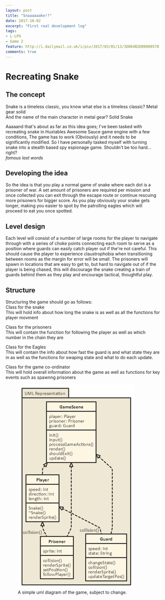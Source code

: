 ```yaml
---
layout: post
title: "Snaaaaaake!?"
date: 2017-10-02
excerpt: "First real development log"
tags:
- L-LPG
- Game 2
feature: http://i.dailymail.co.uk/i/pix/2017/03/01/13/3DD64B2D00000578-4270932-Nokia_has_announced_a_new_version_of_the_cult_game_Snake_for_Fac-a-22_1488374824594.jpg
comments: true
---
```


# Recreating Snake
## The concept
Snake is a timeless classic, you know what else is a timeless classic? Metal gear solid
<br>And the name of the main character in metal gear? Solid Snake

Aaaaand that's about as far as this idea goes; I've been tasked with recreating snake in Huxtables Awesome Sauce game engine
with a few conditions, The game has to work (Obviously) and it needs to be significantly modified. So I have personally tasked myself with turning snake into a stealth based spy espionage game. Shouldn't be too hard... right? <br>_famous last words_

## Developing the idea
So the idea is that you play a normal game of snake where each dot is a prisoner of war.
A set amount of prisoners are required per mission and once collected you can exit through the escape route or continue
rescuing more prisoners for bigger score. As you play obviously your snake gets longer, making you easier to spot by the
patrolling eagles which will proceed to eat you once spotted. 

## Level design
Each level will consist of a number of large rooms for the player to navigate through with a series of choke points connecting each room
to serve as a position where guards can easily catch player out if the're not careful. This should cause the player to experience claustrophobia
when transitioning between rooms as the margin for error will be small. The prisoners will spawn in locations that are easy to get to, 
but hard to navigate out of if the player is being chased, this will discourage the snake creating a train of guards behind them as they play and encourage tactical, thoughtful play. 

## Structure
Structuring the game should go as follows:<br>
Class for the snake<br>
This will hold info about how long the snake is
as well as all the functions for player movment

Class for the prisoners<br>
This will contain the function for following the player
as well as which number in the chain they are

Class for the Eagles<br>
This will contain the info about how fast the guard is and what state they are in
as well as the functions for swaping state and what to do each update.

Class for the game co-ordinator<br>
This will hold overall information about the game as well as functions for key events such as spawnng prisoners

<figure>
	<img src="../assets/img/nomnoml.png">
	<figcaption>A simple uml diagram of the game, subject to change.</figcaption>
</figure>

